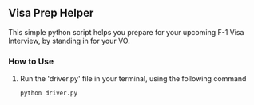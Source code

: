## Visa Prep Helper

This simple python script helps you prepare for your upcoming F-1 Visa Interview, by standing in for your VO.

### How to Use

1. Run the 'driver.py' file in your terminal, using the following command
   ```
   python driver.py
   ```
